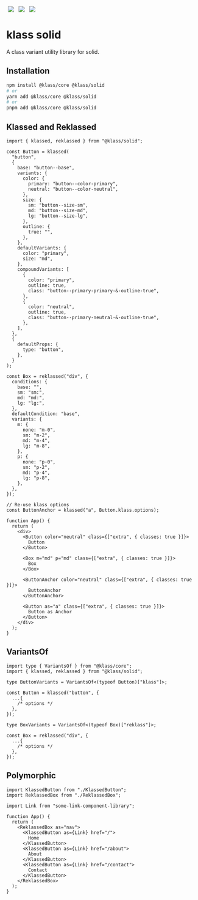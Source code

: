 <p>
  <a href="https://www.npmjs.com/package/@klass/solid" style="display: inline-block; margin: 0px 4px;"><img src="https://badgen.net/npm/v/@klass/solid"></a>
  <a href="https://bundlephobia.com/package/@klass/solid" style="display: inline-block; margin: 0px 4px;"><img src="https://badgen.net/bundlephobia/minzip/@klass/solid"></a>
  <a href="https://www.npmjs.com/package/@klass/solid" style="display: inline-block; margin: 0px 4px;"><img src="https://badgen.net/npm/license/@klass/solid"></a>
</p>

# klass solid

A class variant utility library for solid.

## Installation

```bash
npm install @klass/core @klass/solid
# or
yarn add @klass/core @klass/solid
# or
pnpm add @klass/core @klass/solid
```

## Klassed and Reklassed

```tsx
import { klassed, reklassed } from "@klass/solid";

const Button = klassed(
  "button",
  {
    base: "button--base",
    variants: {
      color: {
        primary: "button--color-primary",
        neutral: "button--color-neutral",
      },
      size: {
        sm: "button--size-sm",
        md: "button--size-md",
        lg: "button--size-lg",
      },
      outline: {
        true: "",
      },
    },
    defaultVariants: {
      color: "primary",
      size: "md",
    },
    compoundVariants: [
      {
        color: "primary",
        outline: true,
        class: "button--primary-primary-&-outline-true",
      },
      {
        color: "neutral",
        outline: true,
        class: "button--primary-neutral-&-outline-true",
      },
    ],
  },
  {
    defaultProps: {
      type: "button",
    },
  }
);

const Box = reklassed("div", {
  conditions: {
    base: "",
    sm: "sm:",
    md: "md:",
    lg: "lg:",
  },
  defaultCondition: "base",
  variants: {
    m: {
      none: "m-0",
      sm: "m-2",
      md: "m-4",
      lg: "m-8",
    },
    p: {
      none: "p-0",
      sm: "p-2",
      md: "p-4",
      lg: "p-8",
    },
  },
});

// Re-use klass options
const ButtonAnchor = klassed("a", Button.klass.options);

function App() {
  return (
    <div>
      <Button color="neutral" class={["extra", { classes: true }]}>
        Button
      </Button>

      <Box m="md" p="md" class={["extra", { classes: true }]}>
        Box
      </Box>

      <ButtonAnchor color="neutral" class={["extra", { classes: true }]}>
        ButtonAnchor
      </ButtonAnchor>

      <Button as="a" class={["extra", { classes: true }]}>
        Button as Anchor
      </Button>
    </div>
  );
}
```

## VariantsOf

```tsx
import type { VariantsOf } from "@klass/core";
import { klassed, reklassed } from "@klass/solid";

type ButtonVariants = VariantsOf<(typeof Button)["klass"]>;

const Button = klassed("button", {
  ...{
    /* options */
  },
});

type BoxVariants = VariantsOf<(typeof Box)["reklass"]>;

const Box = reklassed("div", {
  ...{
    /* options */
  },
});
```

## Polymorphic

```tsx
import KlassedButton from "./KlassedButton";
import ReklassedBox from "./ReklassedBox";

import Link from "some-link-component-library";

function App() {
  return (
    <ReklassedBox as="nav">
      <KlassedButton as={Link} href="/">
        Home
      </KlassedButton>
      <KlassedButton as={Link} href="/about">
        About
      </KlassedButton>
      <KlassedButton as={Link} href="/contact">
        Contact
      </KlassedButton>
    </ReklassedBox>
  );
}
```
